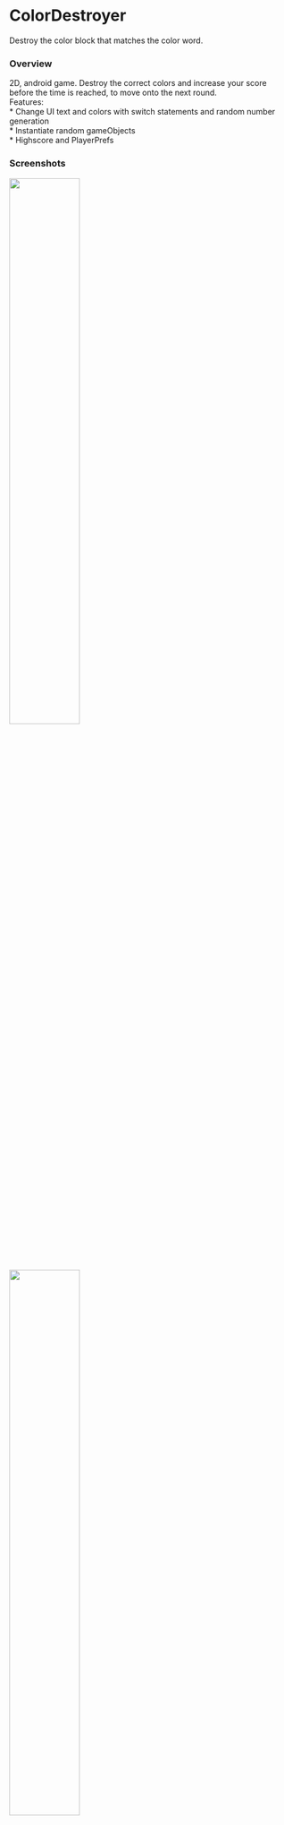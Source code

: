 # ColorDestroyer
Destroy the color block that matches the color word.
<h3>Overview</h3>
2D, android game. Destroy the correct colors and increase your score before the time is reached, to move onto the next round.
<br />
Features:
<br />* Change UI text and colors with switch statements and random number generation
<br />* Instantiate random gameObjects
<br />* Highscore and PlayerPrefs
<h3>Screenshots</h3>
<img src="https://user-images.githubusercontent.com/74514287/100790888-28529d00-3421-11eb-9d20-ff3b4728bcf9.png" width="50%" height="50%"/>
<img src="https://user-images.githubusercontent.com/74514287/100790955-415b4e00-3421-11eb-8454-1da03afdd3eb.png" width="50%" height="50%"/>
